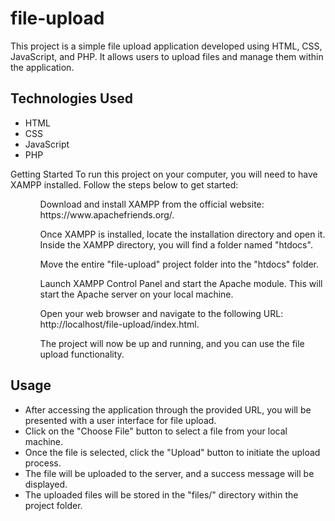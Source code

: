 # file-upload

This project is a simple file upload application developed using HTML, CSS, JavaScript, and PHP. It allows users to upload files and manage them within the application.

<h2>Technologies Used</h2>
<ul>
  <li>HTML</li>
  <li>CSS</li>
  <li>JavaScript</li>
  <li>PHP</li>
 </ul

<h2>Getting Started</h2>
To run this project on your computer, you will need to have XAMPP installed. Follow the steps below to get started:
    <ul>
        <ol>Download and install XAMPP from the official website: https://www.apachefriends.org/.</ol>
        <ol>Once XAMPP is installed, locate the installation directory and open it. Inside the XAMPP directory, you will find a folder named "htdocs".</ol>
        <ol>Move the entire "file-upload" project folder into the "htdocs" folder.</ol>
        <ol>Launch XAMPP Control Panel and start the Apache module. This will start the Apache server on your local machine.</ol>
        <ol>Open your web browser and navigate to the following URL: http://localhost/file-upload/index.html.</ol>
        <ol>The project will now be up and running, and you can use the file upload functionality.</ol>
    </ul>

<h2>Usage</h2>
    <ul>
        <li>After accessing the application through the provided URL, you will be presented with a user interface for file upload.</li>
        <li>Click on the "Choose File" button to select a file from your local machine.</li>
        <li>Once the file is selected, click the "Upload" button to initiate the upload process.</li>
        <li>The file will be uploaded to the server, and a success message will be displayed.</li>
        <li>The uploaded files will be stored in the "files/" directory within the project folder.</li>
    </ul>

